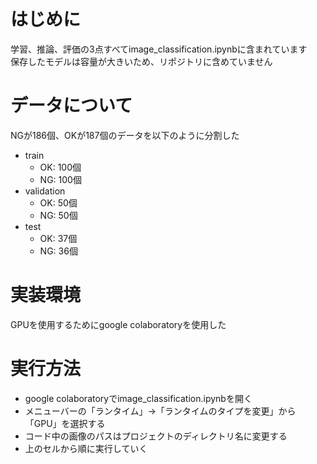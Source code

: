 # はじめに
学習、推論、評価の3点すべてimage_classification.ipynbに含まれています  
保存したモデルは容量が大きいため、リポジトリに含めていません

# データについて
NGが186個、OKが187個のデータを以下のように分割した
- train
  - OK: 100個
  - NG: 100個
- validation
  - OK: 50個
  - NG: 50個
- test
  - OK: 37個
  - NG: 36個

# 実装環境
GPUを使用するためにgoogle colaboratoryを使用した

# 実行方法
- google colaboratoryでimage_classification.ipynbを開く
- メニューバーの「ランタイム」→「ランタイムのタイプを変更」から「GPU」を選択する
- コード中の画像のパスはプロジェクトのディレクトリ名に変更する
- 上のセルから順に実行していく
